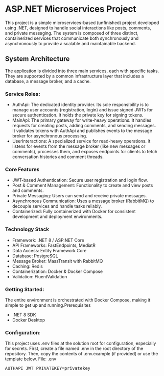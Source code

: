 # ASP.NET Microservices Project

This project is a simple microservices-based (unfinished) project developed using .NET, designed to handle social interactions like posts, comments, and private messaging. The system is composed of three distinct, containerized services that communicate both synchronously and asynchronously to provide a scalable and maintainable backend.

## System Architecture

The application is divided into three main services, each with specific tasks. They are supported by a common infrastructure layer that includes a database, a message broker, and a cache.


### Service Roles:
- AuthApi: The dedicated identity provider. Its sole responsibility is to manage user accounts (registration, login) and issue signed JWTs for secure authentication. It holds the private key for signing tokens.
- MainApi: The primary gateway for write-heavy operations. It handles requests for creating posts, adding comments, and sending messages. It validates tokens with AuthApi and publishes events to the message broker for asynchronous processing.
- UserInteractions: A specialized service for read-heavy operations. It listens for events from the message broker (like new messages or comments), processes them, and exposes endpoints for clients to fetch conversation histories and comment threads.

### Core Features
- JWT-based Authentication: Secure user registration and login flow.
- Post & Comment Management: Functionality to create and view posts and comments.
- Private Messaging: Users can send and receive private messages.
- Asynchronous Communication: Uses a message broker (RabbitMQ) to decouple services and handle tasks reliably.
- Containerized: Fully containerized with Docker for consistent development and deployment environments.

### Technology Stack
- Framework: .NET 8 / ASP.NET Core
- API Frameworks: FastEndpoints, MediatR
- Data Access: Entity Framework Core
- Database: PostgreSQL
- Message Broker: MassTransit with RabbitMQ
- Caching: Redis
- Containerization: Docker & Docker Compose
- Validation: FluentValidation

### Getting Started:
The entire environment is orchestrated with Docker Compose, making it simple to get up and running.Prerequisites
- .NET 8 SDK
- Docker Desktop
  
### Configuration:
This project uses .env files at the solution root for configuration, especially for secrets.
First, create a file named .env in the root directory of the repository. Then, copy the contents of .env.example (if provided) or use the template below.
File: .env
    <pre>AUTHAPI_JWT_PRIVATEKEY=privatekey<br></pre>
